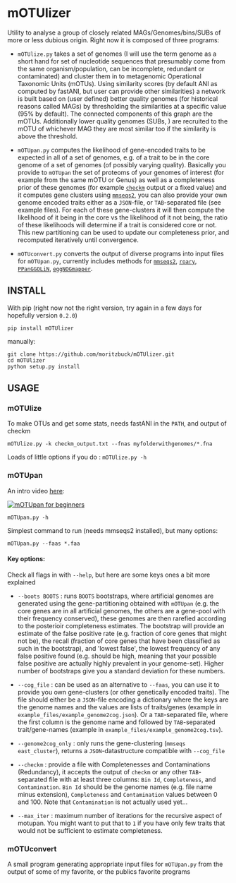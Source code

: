 # mOTUlizer

Utility to analyse a group of closely related MAGs/Genomes/bins/SUBs of more or less dubious origin. Right now it is composed of three programs:

* `mOTUlize.py` takes a set of genomes (I will use the term genome as a short hand for set of nucleotide sequences that presumably come from the same organism/population, can be incomplete, redundant or contaminated) and cluster them in to metagenomic Operational Taxonomic Units (mOTUs). Using similarity scores (by default ANI as computed by fastANI, but user can provide other similarities) a network is built based on (user defined) better quality genomes (for historical reasons called MAGs) by thresholding the similarities at a specific value (95% by default). The connected components of this graph are the mOTUs. Additionally lower quality genomes (SUBs, ) are recruited to the mOTU of whichever MAG they are most similar too if the similarity is above the threshold.

* `mOTUpan.py` computes the likelihood of gene-encoded traits to be expected in all of a set of genomes, e.g. of a trait to be in the core genome of a set of genomes (of possibly varying quality). Basically you provide to `mOTUpan` the set of proteoms of your genomes of interest (for example from the same mOTU or Genus) as well as a completeness prior of these genomes (for example [`checkm`](https://ecogenomics.github.io/CheckM/) output or a fixed value) and it computes gene clusters using [`mmseqs2`](https://github.com/soedinglab/MMseqs2), you can also provide your own genome encoded traits either as a `JSON`-file, or `TAB`-separated file (see example files). For each of these gene-clusters it will then compute the likelihood of it being in the core vs the likelihood of it not being, the ratio of these likelihoods will determine if a trait is considered core or not. This new partitioning can be used to update our completeness prior, and recomputed iteratively until convergence.

* `mOTUconvert.py` converts the output of diverse programs into input files for `mOTUpan.py`, currently includes methods for [`mmseqs2`](https://github.com/soedinglab/MMseqs2), [`roary`](https://sanger-pathogens.github.io/Roary/), [`PPanGGOLiN`](https://github.com/labgem/PPanGGOLiN), [`eggNOGmapper`](https://github.com/eggnogdb/eggnog-mapper).

## INSTALL

With pip (right now not the right version, try again in a few days for hopefully version `0.2.0`)

```
pip install mOTUlizer
```

manually:

```
git clone https://github.com/moritzbuck/mOTUlizer.git
cd mOTUlizer
python setup.py install
```


## USAGE

### mOTUlize

To make OTUs and get some stats, needs fastANI in the `PATH`, and output of checkm

```
mOTUlize.py -k checkm_output.txt --fnas myfolderwithgenomes/*.fna
```

Loads of little options if you do : `mOTUlize.py -h`


### mOTUpan

An intro video [here](https://www.youtube.com/watch?v=VIeV1Gg5NS4):

[![mOTUpan for beginners](https://img.youtube.com/vi/VIeV1Gg5NS4/0.jpg)](https://www.youtube.com/watch?v=VIeV1Gg5NS4)


```
mOTUpan.py -h
```

Simplest command to run (needs mmseqs2 installed), but many options:

```
mOTUpan.py --faas *.faa
```

#### Key options:

Check all flags in with `--help`, but here are some keys ones a bit more explained

* `--boots BOOTS` : runs `BOOTS` bootstraps, where artificial genomes are generated using the gene-partitioning obtained with `mOTUpan` (e.g. the core genes are in all artificial genomes, the others are a gene-pool with their frequency conserved), these genomes are then rarefied according to the posterioir completeness estimates. The bootstrap will provide an estimate of the false positive rate (e.g. fraction of core genes that might not be), the recall (fraction of core genes that have been classified as such in the bootstrap), and 'lowest false', the lowest frequency of any false positive found (e.g. should be high, meaning that your possible false positive are actually highly prevalent in your genome-set). Higher number of bootstraps give you a standard deviation for these numbers.

* `--cog_file` : can be used as an alternative to `--faas`, you can use it to provide you own gene-clusters (or other genetically encoded traits). The file should either be a `JSON`-file encoding a dictionary where the keys are the genome names and the values are lists of traits/genes (example in `example_files/example_genome2cog.json`). Or a `TAB`-separated file, where the first column is the genome name and followed by `TAB`-separated trait/gene-names (example in `example_files/example_genome2cog.tsv`).

* `--genome2cog_only` : only runs the gene-clustering (`mmseqs east_cluster`), returns a `JSON`-datastructure compatible with `--cog_file`

* `--checkm` : provide a file with Completenesses and Contaminations (Redundancy), it accepts the output of `checkm` or any other `TAB`-separated file with at least three columns: `Bin Id`, `Completeness`, and `Contamination`. `Bin Id` should be the genome names (e.g. file name minus extension), `Completeness` and `Contamination` values between 0 and 100. Note that `Contamination` is not actually used yet...

* `--max_iter` : maximum number of iterations for the recursive aspect of motupan. You might want to put that to `1` if you have only few traits that would not be sufficient to estimate completeness.


### mOTUconvert

A small program generating appropriate input files for `mOTUpan.py` from the output of some of my favorite, or the publics favorite programs
